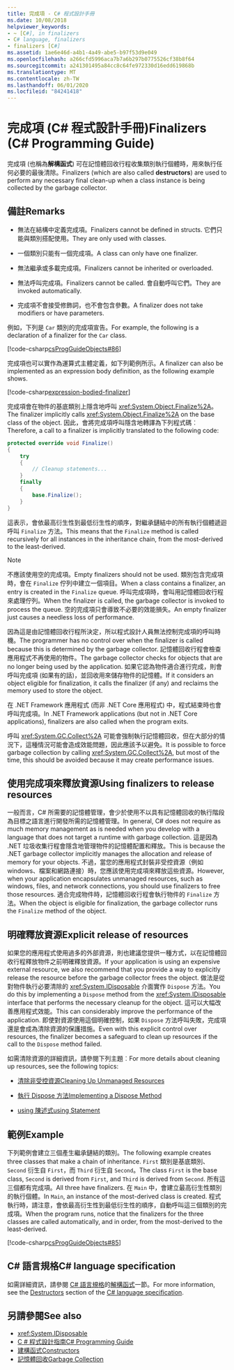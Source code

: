 ```yaml
---
title: 完成項 - C# 程式設計手冊
ms.date: 10/08/2018
helpviewer_keywords:
- ~ [C#], in finalizers
- C# language, finalizers
- finalizers [C#]
ms.assetid: 1ae6e46d-a4b1-4a49-abe5-b97f53d9e049
ms.openlocfilehash: a266cfd5996aca7b7a6b297b0775526cf38b8f64
ms.sourcegitcommit: a241301495a84cc8c64fe972330d16edd619868b
ms.translationtype: MT
ms.contentlocale: zh-TW
ms.lasthandoff: 06/01/2020
ms.locfileid: "84241418"
---
```

# <a name="finalizers-c-programming-guide"></a><span data-ttu-id="fe8c7-102">完成項 (C# 程式設計手冊)</span><span class="sxs-lookup"><span data-stu-id="fe8c7-102">Finalizers (C# Programming Guide)</span></span>
<span data-ttu-id="fe8c7-103">完成項 (也稱為**解構函式**) 可在記憶體回收行程收集類別執行個體時，用來執行任何必要的最後清除。</span><span class="sxs-lookup"><span data-stu-id="fe8c7-103">Finalizers (which are also called **destructors**) are used to perform any necessary final clean-up when a class instance is being collected by the garbage collector.</span></span>  
  
## <a name="remarks"></a><span data-ttu-id="fe8c7-104">備註</span><span class="sxs-lookup"><span data-stu-id="fe8c7-104">Remarks</span></span>  
  
- <span data-ttu-id="fe8c7-105">無法在結構中定義完成項。</span><span class="sxs-lookup"><span data-stu-id="fe8c7-105">Finalizers cannot be defined in structs.</span></span> <span data-ttu-id="fe8c7-106">它們只能與類別搭配使用。</span><span class="sxs-lookup"><span data-stu-id="fe8c7-106">They are only used with classes.</span></span>  
  
- <span data-ttu-id="fe8c7-107">一個類別只能有一個完成項。</span><span class="sxs-lookup"><span data-stu-id="fe8c7-107">A class can only have one finalizer.</span></span>  
  
- <span data-ttu-id="fe8c7-108">無法繼承或多載完成項。</span><span class="sxs-lookup"><span data-stu-id="fe8c7-108">Finalizers cannot be inherited or overloaded.</span></span>  
  
- <span data-ttu-id="fe8c7-109">無法呼叫完成項。</span><span class="sxs-lookup"><span data-stu-id="fe8c7-109">Finalizers cannot be called.</span></span> <span data-ttu-id="fe8c7-110">會自動呼叫它們。</span><span class="sxs-lookup"><span data-stu-id="fe8c7-110">They are invoked automatically.</span></span>  
  
- <span data-ttu-id="fe8c7-111">完成項不會接受修飾詞，也不會包含參數。</span><span class="sxs-lookup"><span data-stu-id="fe8c7-111">A finalizer does not take modifiers or have parameters.</span></span>  
  
 <span data-ttu-id="fe8c7-112">例如，下列是 `Car` 類別的完成項宣告。</span><span class="sxs-lookup"><span data-stu-id="fe8c7-112">For example, the following is a declaration of a finalizer for the `Car` class.</span></span>
  
 [!code-csharp[csProgGuideObjects#86](~/samples/snippets/csharp/VS_Snippets_VBCSharp/csProgGuideObjects/CS/Objects.cs#86)]  

<span data-ttu-id="fe8c7-113">完成項也可以實作為運算式主體定義，如下列範例所示。</span><span class="sxs-lookup"><span data-stu-id="fe8c7-113">A finalizer can also be implemented as an expression body definition, as the following example shows.</span></span>

[!code-csharp[expression-bodied-finalizer](../../../../samples/snippets/csharp/programming-guide/classes-and-structs/expr-bodied-destructor.cs#1)]  
  
 <span data-ttu-id="fe8c7-114">完成項會在物件的基底類別上隱含地呼叫 <xref:System.Object.Finalize%2A>。</span><span class="sxs-lookup"><span data-stu-id="fe8c7-114">The finalizer implicitly calls <xref:System.Object.Finalize%2A> on the base class of the object.</span></span> <span data-ttu-id="fe8c7-115">因此，會將完成項呼叫隱含地轉譯為下列程式碼︰</span><span class="sxs-lookup"><span data-stu-id="fe8c7-115">Therefore, a call to a finalizer is implicitly translated to the following code:</span></span>  
  
```csharp  
protected override void Finalize()  
{  
    try  
    {  
        // Cleanup statements...  
    }  
    finally  
    {  
        base.Finalize();  
    }  
}  
```  
  
 <span data-ttu-id="fe8c7-116">這表示，會依最高衍生性到最低衍生性的順序，對繼承鏈結中的所有執行個體遞迴呼叫 `Finalize` 方法。</span><span class="sxs-lookup"><span data-stu-id="fe8c7-116">This means that the `Finalize` method is called recursively for all instances in the inheritance chain, from the most-derived to the least-derived.</span></span>  
  
> [!NOTE]
> <span data-ttu-id="fe8c7-117">不應該使用空的完成項。</span><span class="sxs-lookup"><span data-stu-id="fe8c7-117">Empty finalizers should not be used.</span></span> <span data-ttu-id="fe8c7-118">類別包含完成項時，會在 `Finalize` 佇列中建立一個項目。</span><span class="sxs-lookup"><span data-stu-id="fe8c7-118">When a class contains a finalizer, an entry is created in the `Finalize` queue.</span></span> <span data-ttu-id="fe8c7-119">呼叫完成項時，會叫用記憶體回收行程來處理佇列。</span><span class="sxs-lookup"><span data-stu-id="fe8c7-119">When the finalizer is called, the garbage collector is invoked to process the queue.</span></span> <span data-ttu-id="fe8c7-120">空的完成項只會導致不必要的效能損失。</span><span class="sxs-lookup"><span data-stu-id="fe8c7-120">An empty finalizer just causes a needless loss of performance.</span></span>  
  
 <span data-ttu-id="fe8c7-121">因為這是由記憶體回收行程所決定，所以程式設計人員無法控制完成項的呼叫時機。</span><span class="sxs-lookup"><span data-stu-id="fe8c7-121">The programmer has no control over when the finalizer is called because this is determined by the garbage collector.</span></span> <span data-ttu-id="fe8c7-122">記憶體回收行程會檢查應用程式不再使用的物件。</span><span class="sxs-lookup"><span data-stu-id="fe8c7-122">The garbage collector checks for objects that are no longer being used by the application.</span></span> <span data-ttu-id="fe8c7-123">如果它認為物件適合進行完成，則會呼叫完成項 (如果有的話)，並回收用來儲存物件的記憶體。</span><span class="sxs-lookup"><span data-stu-id="fe8c7-123">If it considers an object eligible for finalization, it calls the finalizer (if any) and reclaims the memory used to store the object.</span></span>

 <span data-ttu-id="fe8c7-124">在 .NET Framework 應用程式 (而非 .NET Core 應用程式) 中，程式結束時也會呼叫完成項。</span><span class="sxs-lookup"><span data-stu-id="fe8c7-124">In .NET Framework applications (but not in .NET Core applications), finalizers are also called when the program exits.</span></span>
  
 <span data-ttu-id="fe8c7-125">呼叫 <xref:System.GC.Collect%2A> 可能會強制執行記憶體回收，但在大部分的情況下，這種情況可能會造成效能問題，因此應該予以避免。</span><span class="sxs-lookup"><span data-stu-id="fe8c7-125">It is possible to force garbage collection by calling <xref:System.GC.Collect%2A>, but most of the time, this should be avoided because it may create performance issues.</span></span>  
  
## <a name="using-finalizers-to-release-resources"></a><span data-ttu-id="fe8c7-126">使用完成項來釋放資源</span><span class="sxs-lookup"><span data-stu-id="fe8c7-126">Using finalizers to release resources</span></span>  
 <span data-ttu-id="fe8c7-127">一般而言，C# 所需要的記憶體管理，會少於使用不以具有記憶體回收的執行階段為目標之語言進行開發所需的記憶體管理。</span><span class="sxs-lookup"><span data-stu-id="fe8c7-127">In general, C# does not require as much memory management as is needed when you develop with a language that does not target a runtime with garbage collection.</span></span> <span data-ttu-id="fe8c7-128">這是因為 .NET 垃圾收集行程會隱含地管理物件的記憶體配置和釋放。</span><span class="sxs-lookup"><span data-stu-id="fe8c7-128">This is because the .NET garbage collector implicitly manages the allocation and release of memory for your objects.</span></span> <span data-ttu-id="fe8c7-129">不過，當您的應用程式封裝非受控資源（例如 windows、檔案和網路連接）時，您應該使用完成項來釋放這些資源。</span><span class="sxs-lookup"><span data-stu-id="fe8c7-129">However, when your application encapsulates unmanaged resources, such as windows, files, and network connections, you should use finalizers to free those resources.</span></span> <span data-ttu-id="fe8c7-130">適合完成物件時，記憶體回收行程會執行物件的 `Finalize` 方法。</span><span class="sxs-lookup"><span data-stu-id="fe8c7-130">When the object is eligible for finalization, the garbage collector runs the `Finalize` method of the object.</span></span>
  
## <a name="explicit-release-of-resources"></a><span data-ttu-id="fe8c7-131">明確釋放資源</span><span class="sxs-lookup"><span data-stu-id="fe8c7-131">Explicit release of resources</span></span>  
 <span data-ttu-id="fe8c7-132">如果您的應用程式使用過多的外部資源，則也建議您提供一種方式，以在記憶體回收行程釋放物件之前明確釋放資源。</span><span class="sxs-lookup"><span data-stu-id="fe8c7-132">If your application is using an expensive external resource, we also recommend that you provide a way to explicitly release the resource before the garbage collector frees the object.</span></span> <span data-ttu-id="fe8c7-133">做法是從對物件執行必要清除的 <xref:System.IDisposable> 介面實作 `Dispose` 方法。</span><span class="sxs-lookup"><span data-stu-id="fe8c7-133">You do this by implementing a `Dispose` method from the <xref:System.IDisposable> interface that performs the necessary cleanup for the object.</span></span> <span data-ttu-id="fe8c7-134">這可以大幅改善應用程式效能。</span><span class="sxs-lookup"><span data-stu-id="fe8c7-134">This can considerably improve the performance of the application.</span></span> <span data-ttu-id="fe8c7-135">即使對資源使用這個明確控制，如果 `Dispose` 方法呼叫失敗，完成項還是會成為清除資源的保護措施。</span><span class="sxs-lookup"><span data-stu-id="fe8c7-135">Even with this explicit control over resources, the finalizer becomes a safeguard to clean up resources if the call to the `Dispose` method failed.</span></span>  
  
 <span data-ttu-id="fe8c7-136">如需清除資源的詳細資訊，請參閱下列主題︰</span><span class="sxs-lookup"><span data-stu-id="fe8c7-136">For more details about cleaning up resources, see the following topics:</span></span>  
  
- [<span data-ttu-id="fe8c7-137">清除非受控資源</span><span class="sxs-lookup"><span data-stu-id="fe8c7-137">Cleaning Up Unmanaged Resources</span></span>](../../../standard/garbage-collection/unmanaged.md)  
  
- [<span data-ttu-id="fe8c7-138">執行 Dispose 方法</span><span class="sxs-lookup"><span data-stu-id="fe8c7-138">Implementing a Dispose Method</span></span>](../../../standard/garbage-collection/implementing-dispose.md)  
  
- [<span data-ttu-id="fe8c7-139">using 陳述式</span><span class="sxs-lookup"><span data-stu-id="fe8c7-139">using Statement</span></span>](../../language-reference/keywords/using-statement.md)  
  
## <a name="example"></a><span data-ttu-id="fe8c7-140">範例</span><span class="sxs-lookup"><span data-stu-id="fe8c7-140">Example</span></span>  
 <span data-ttu-id="fe8c7-141">下列範例會建立三個產生繼承鏈結的類別。</span><span class="sxs-lookup"><span data-stu-id="fe8c7-141">The following example creates three classes that make a chain of inheritance.</span></span> <span data-ttu-id="fe8c7-142">`First` 類別是基底類別、`Second` 衍生自 `First`，而 `Third` 衍生自 `Second`。</span><span class="sxs-lookup"><span data-stu-id="fe8c7-142">The class `First` is the base class, `Second` is derived from `First`, and `Third` is derived from `Second`.</span></span> <span data-ttu-id="fe8c7-143">所有這三個都有完成項。</span><span class="sxs-lookup"><span data-stu-id="fe8c7-143">All three have finalizers.</span></span> <span data-ttu-id="fe8c7-144">在 `Main` 中，會建立最高衍生性類別的執行個體。</span><span class="sxs-lookup"><span data-stu-id="fe8c7-144">In `Main`, an instance of the most-derived class is created.</span></span> <span data-ttu-id="fe8c7-145">程式執行時，請注意，會依最高衍生性到最低衍生性的順序，自動呼叫這三個類別的完成項。</span><span class="sxs-lookup"><span data-stu-id="fe8c7-145">When the program runs, notice that the finalizers for the three classes are called automatically, and in order, from the most-derived to the least-derived.</span></span>  
  
 [!code-csharp[csProgGuideObjects#85](~/samples/snippets/csharp/VS_Snippets_VBCSharp/csProgGuideObjects/CS/Objects.cs#85)]  
  
## <a name="c-language-specification"></a><span data-ttu-id="fe8c7-146">C# 語言規格</span><span class="sxs-lookup"><span data-stu-id="fe8c7-146">C# language specification</span></span>  

<span data-ttu-id="fe8c7-147">如需詳細資訊，請參閱 [C# 語言規格](/dotnet/csharp/language-reference/language-specification/introduction)的[解構函式](~/_csharplang/spec/classes.md#destructors)一節。</span><span class="sxs-lookup"><span data-stu-id="fe8c7-147">For more information, see the [Destructors](~/_csharplang/spec/classes.md#destructors) section of the [C# language specification](/dotnet/csharp/language-reference/language-specification/introduction).</span></span>
  
## <a name="see-also"></a><span data-ttu-id="fe8c7-148">另請參閱</span><span class="sxs-lookup"><span data-stu-id="fe8c7-148">See also</span></span>

- <xref:System.IDisposable>
- [<span data-ttu-id="fe8c7-149">C # 程式設計指南</span><span class="sxs-lookup"><span data-stu-id="fe8c7-149">C# Programming Guide</span></span>](../index.md)
- [<span data-ttu-id="fe8c7-150">建構函式</span><span class="sxs-lookup"><span data-stu-id="fe8c7-150">Constructors</span></span>](./constructors.md)
- [<span data-ttu-id="fe8c7-151">記憶體回收</span><span class="sxs-lookup"><span data-stu-id="fe8c7-151">Garbage Collection</span></span>](../../../standard/garbage-collection/index.md)
